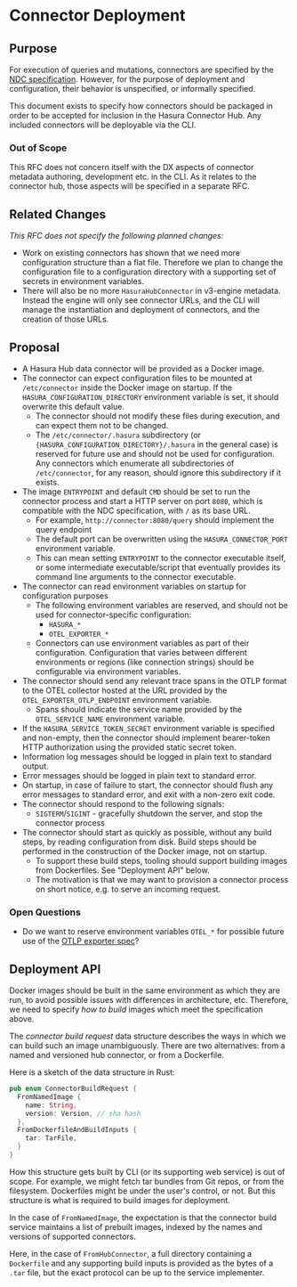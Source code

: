 # Connector Deployment

## Purpose

For execution of queries and mutations, connectors are specified by the [NDC specification](http://hasura.github.io/ndc-spec/). However, for the purpose of deployment and configuration, their behavior is unspecified, or informally specified. 

This document exists to specify how connectors should be packaged in order to be accepted for inclusion in the Hasura Connector Hub. Any included connectors will be deployable via the CLI.

### Out of Scope

This RFC does not concern itself with the DX aspects of connector metadata authoring, development etc. in the CLI. As it relates to the connector hub, those aspects will be specified in a separate RFC.

## Related Changes

_This RFC does not specify the following planned changes:_

- Work on existing connectors has shown that we need more configuration structure than a flat file. Therefore we plan to change the configuration file to a configuration directory with a supporting set of secrets in environment variables.
- There will also be no more `HasuraHubConnector` in v3-engine metadata. Instead the engine will only see connector URLs, and the CLI will manage the instantiation and deployment of connectors, and the creation of those URLs.

## Proposal

- A Hasura Hub data connector will be provided as a Docker image.
- The connector can expect configuration files to be mounted at `/etc/connector` inside the Docker image on startup. If the `HASURA_CONFIGURATION_DIRECTORY` environment variable is set, it should overwrite this default value.
  - The connector should not modify these files during execution, and can expect them not to be changed.
  - The `/etc/connector/.hasura` subdirectory (or `{HASURA_CONFIGURATION_DIRECTORY}/.hasura` in the general case) is reserved for future use and should not be used for configuration. Any connectors which enumerate all subdirectories of `/etc/connector`, for any reason, should ignore this subdirectory if it exists.
- The image `ENTRYPOINT` and default `CMD` should be set to run the connector process and start a HTTP server on port `8080`, which is compatible with the NDC specification, with `/` as its base URL.
  - For example, `http://connector:8080/query` should implement the query endpoint
  - The default port can be overwritten using the `HASURA_CONNECTOR_PORT` environment variable.
  - This can mean setting `ENTRYPOINT` to the connector executable itself, or some intermediate executable/script that eventually provides its command line arguments to the connector executable.
- The connector can read environment variables on startup for configuration purposes
  - The following environment variables are reserved, and should not be used for connector-specific configuration:
    - `HASURA_*`
    - `OTEL_EXPORTER_*`
  - Connectors can use environment variables as part of their configuration. Configuration that varies between different environments or regions (like connection strings) should be configurable via environment variables. 
- The connector should send any relevant trace spans in the OTLP format to the OTEL collector hosted at the URL provided by the `OTEL_EXPORTER_OTLP_ENDPOINT` environment variable.
  - Spans should indicate the service name provided by the `OTEL_SERVICE_NAME` environment variable.	
- If the `HASURA_SERVICE_TOKEN_SECRET` environment variable is specified and non-empty, then the connector should implement bearer-token HTTP authorization using the provided static secret token.
- Information log messages should be logged in plain text to standard output.
- Error messages should be logged in plain text to standard error.
- On startup, in case of failure to start, the connector should flush any error messages to standard error, and exit with a non-zero exit code.
- The connector should respond to the following signals:
  - `SIGTERM`/`SIGINT` - gracefully shutdown the server, and stop the connector process
- The connector should start as quickly as possible, without any build steps, by reading configuration from disk. Build steps should be performed in the construction of the Docker image, not on startup.
  - To support these build steps, tooling should support building images from Dockerfiles. See "Deployment API" below.
  - The motivation is that we may want to provision a connector process on short notice, e.g. to serve an incoming request.

### Open Questions

- Do we want to reserve environment variables `OTEL_*` for possible future use of the [OTLP exporter spec](https://github.com/open-telemetry/opentelemetry-specification/blob/main/specification/protocol/exporter.md)?

## Deployment API

Docker images should be built in the same environment as which they are run, to avoid possible issues with differences in architecture, etc. Therefore, we need to specify _how to build_ images which meet the specification above. 

The _connector build request_ data structure describes the ways in which we can build such an image unambiguously. There are two alternatives: from a named and versioned hub connector, or from a Dockerfile.

Here is a sketch of the data structure in Rust:

```rust
pub enum ConnectorBuildRequest {
  FromNamedImage {
    name: String,
    version: Version, // sha hash
  },
  FromDockerfileAndBuildInputs {
    tar: TarFile,
  }
}
```

How this structure gets built by CLI (or its supporting web service) is out of scope. For example, we might fetch tar bundles from Git repos, or from the filesystem. Dockerfiles might be under the user's control, or not. But this structure is what is required to build images for deployment.

In the case of `FromNamedImage`, the expectation is that the connector build service maintains a list of prebuilt images, indexed by the names and versions of supported connectors.

Here, in the case of `FromHubConnector`, a full directory containing a `Dockerfile` and any supporting build inputs is provided as the bytes of a `.tar` file, but the exact protocol can be up to the service implementer.